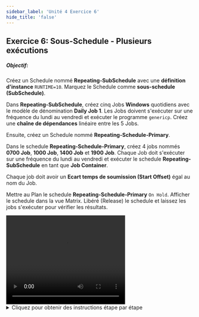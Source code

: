 ```yaml
---
sidebar_label: 'Unité 4 Exercice 6'
hide_title: 'false'
---
```


## Exercice 6: Sous-Schedule - Plusieurs exécutions

##### Objectif:

Créez un Schedule nommé **Repeating-SubSchedule** avec une **définition d'instance** ```RUNTIME=10```. Marquez le Schedule comme **sous-schedule (SubSchedule)**.

Dans **Repeating-SubSchedule**, créez cinq Jobs **Windows** quotidiens avec le modèle de dénomination **Daily Job 1**. Les Jobs doivent s'exécuter sur une fréquence du lundi au vendredi et exécuter le programme ```genericp```. Créez une **chaîne de dépendances** linéaire entre les 5 Jobs.

Ensuite, créez un Schedule nommé **Repeating-Schedule-Primary**.

Dans le schedule **Repeating-Schedule-Primary**, créez 4 jobs nommés **0700 Job**, **1000 Job**, **1400 Job** et **1900 Job**. Chaque Job doit s'exécuter sur une fréquence du lundi au vendredi et exécuter le schedule **Repeating-SubSchedule** en tant que **Job Container**.

Chaque job doit avoir un **Ecart temps de soumission (Start Offset)** égal au nom du Job.

Mettre au Plan le schedule **Repeating-Schedule-Primary** ```On Hold```. Afficher le schedule dans la vue Matrix. Libéré (Release) le schedule et laissez les jobs s'exécuter pour vérifier les résultats.


<div>
<video width="320" height="240" controls>
  <source src="videobasic/U4E6.mp4" type="video/mp4"></source>
Your browser does not support the video tag.
</video>
</div>

<details>

<summary>Cliquez pour obtenir des instructions étape par étape</summary>

1. Créez le sous-schedule: 
    * Sous le menu Administration, double-cliquez sur **Schedule Master**.
    * Cliquez sur le bouton **Ajouter** dans la barre d'outils Schedule Master.
    * Dans la zone de texte Nom, entrez ```Repeating-SubSchedule```.
    * Dans la zone de texte Documentation, entrez ```C'est un sous-schedule```.
    * Dans la zone Heure Démarrage, notez la valeur par défaut ```00:00``` (minuit).
    * Conservez les valeurs par défaut sélectionnées pour les jours ouvrés par semaine pour l'exécution du schedule.
    * Dans le cadre Propriétés Schedule, cochez la case **Sous-Schedule**.
    * Cliquez sur le bouton **Sauvegarder** dans la barre d'outils Schedule Master.
    * Cliquez sur l'onglet **Définition d'instance** et saisissez l'instance dans le champ Définir les valeurs de propriété : ```RUNTIME=10```.
    * Appuyez sur le bouton **Ajouter**.
    * **Sauvegarder** Repeating-SubSchedule et fermez l'onglet Schedule Master.

2. Ajouter des jobs au sous-schedule: 
    * Sous la rubrique Administration, double-cliquez sur **Job Master**.
    * Sélectionnez le schedule **Repeating-SubSchedule**.
    * Cliquez sur le bouton **Ajouter** dans la barre d'outils Job Master.
    * Dans la zone de texte Nom entrez **Daily Job 1**.
    * Dans la liste déroulante Type de Job, sélectionnez **Windows **.
    * Dans la liste déroulante Machine primaire, sélectionnez la machine **SMATraining**.
    * Dans la liste déroulante User ID, sélectionnez **SMATRAINING\SMAUSER**.
    * Dans Command Line, tapez **Ctrl + F** et sélectionnez la **ligne de commande** qui ressemble à ceci : ```"[[MI.PathWindows]]\genericp.exe" -t[[SI.RUNTIME]] -e0```.
    * Cliquez sur le bouton **Sauvegarder** dans la barre d'outils Job Master.
    * Cliquez sur l'onglet **Fréquence**.
    * Dans le cadre de la liste Fréquence, cliquez sur le bouton **Ajouter**.
    * Cliquez à l'intérieur du bouton d'option **Utiliser Fréquence existante**.
    * Dans la liste déroulante Fréquence sélectionnez **Mon-Fri-N**.
    * Cliquez sur **Suivant**.
    * Cliquez sur le bouton **Terminé**.
    * Ajoutez de la documentation au Job.
    * Dans la barre d'outils Job Master, assurez-vous que vous avez sélectionné **Repeating-SubSchedule** et cliquez sur le bouton **Copie** ou appuyez sur **Ctrl + Insérer**.
    * Nommez le Job : **Daily Job 2**.
    * Cliquez sur **OK**.
    * Modifiez la documentation si nécessaire.
    * Répétez les étapes 27 à 30 pour créer des jobs **Daily Job 3**, **Daily Job 4** et **Daily Job 5**.
    * Fermez l'onglet **Job Master** et utilisez **Designer Workflow** pour créer des **dépendances**.
    * Fermez l'onglet **Designer Workflow** lorsque vous avez terminé.

3. Créer le Primary Schedule: 
    * Sous la rubrique Administration, double-cliquez sur **Schedule Master**.
    * Cliquez sur le bouton **Ajouter** dans la barre d'outils Schedule Master.
    * Dans la zone de texte Nom entrez ```Repeating-Schedule-Primary```.
    * Dans la zone de texte **Documentation**, entrez ```Ceci est le schedule principal pour l'exemple de sous-schedule répété```.
    * Dans Heure démarrage, notez la valeur par défaut ```00:00``` (minuit).
    * Conservez la valeur par défaut sélectionnée pour les Jours ouvrés par semaine pour l'exécution du schedule.
    * Cliquez sur le bouton **Sauvegarder** dans la barre d'outils Schedule Master.
    * Fermez l'onglet **Schedule Master**. 

4. Ajoutez le sous-schedule en tant que Job container dans Primary Schedule: 
    * Sous la rubrique Administration, double-cliquez sur **Job Master**.
    * Sélectionnez **Repeating-Schedule-Primary** dans la liste déroulante Schedule.
    * Cliquez sur le bouton **Ajouter** dans la barre d'outils Job Master.
    * Dans la zone de texte Nom entrez ```0700 Job```.
    * Dans la liste déroulante Type de Job, sélectionnez **Container**.
    * Dans la liste déroulante Schedule à exécuter en tant que Sous-Schedule sélectionnez **Repeating-SubSchedule**.
    * Cliquez sur le bouton **Sauvegarder** dans la barre d'outils Job Master.
    * Cliquez sur l'onglet **Fréquence**.
    * Dans le cadre Liste Fréquence, cliquez sur le bouton **Ajouter**.
    * Cliquez à l'intérieur du bouton d'option **Utiliser Fréquence existante**.
    * Dans la liste déroulante Fréquence, sélectionnez **Mon-Fri-N**.
    * Cliquez sur **Suivant** puis sur **Terminé**.
    * Dans la zone Ecart temps de soumission, entrez ```07:00```.
    * Cliquez sur le bouton **Sauvegarder** dans la barre d'outils Job Master.
    * Cliquez sur l'onglet **Documentation**.
    * Dans la zone de texte Documentation, saisissez ```Ceci est un Job conteneur contenant les Jobs quotidiens```.
    * Cliquez sur le bouton **Sauvegarder** dans la barre d'outils Job Master.
    * Toujours dans la barre d'outils Job Master, cliquez sur le bouton **Copie**.
    * Nommez le job ```1000 Job```.
    * Cliquez sur **OK**.
    * Cliquez sur l'onglet **Fréquence**.
    * Mettre à jour l'Ecart temps de soumission à ```10:00``` et **Sauvegarder** le Job.
    * Répétez les étapes 59 à 63 pour créer **Job 1400** et **Job 1900** s'exécutant sur ```14:00``` et ```19:00```. Vous modifierez les Ecart temps de soumission pour ces jobs. Modifiez la documentation si nécessaire.
    * Fermer tous les onglets.

5. Mettez au plan le Schedule:
    * Sous le menu Operation, double-cliquez sur **Mise au plan (Build)**.
    * Le sous-Schedule est-il visible ? Pourquoi ?
    * Cliquez sur **Repeating-Schedule-Primary** et cliquez sur le bouton **Mise au Plan**.
    * Sur l'écran Propriétés Mise au Plan, laissez **On Hold** sélectionnée et cliquez sur **OK**. Cela créera le schedule pour aujourd'hui seulement.
    * Fermez l'écran Mise au Plan Schedules.
    * Sous Operations, ouvrez la vue **Liste** ou **Matrix** ou utilisez le **Solution Manager** pour vérifier les résultats.
    * **Libérez (Released) le Schedule** et laissez les jobs s'exécuter.

</details>
